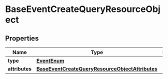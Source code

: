 
# BaseEventCreateQueryResourceObject

## Properties
| Name | Type | Description | Notes |
| ------------ | ------------- | ------------- | ------------- |
| **type** | [**EventEnum**](EventEnum.md) |  |  |
| **attributes** | [**BaseEventCreateQueryResourceObjectAttributes**](BaseEventCreateQueryResourceObjectAttributes.md) |  |  |



